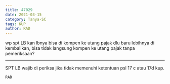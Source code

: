 ```yaml
---
title: 47029
date: 2021-03-15
category: Tanya-SC
tags: KUP
author: RAD
---
```


wp spt LB kan lbnya bisa di kompen ke utang pajak dlu baru lebihnya di kembalikan, bisa tidak langsung kompen ke utang pajak tanpa pemeriksaan?

---

SPT LB wajib di periksa jika tidak memenuhi ketentuan psl 17 c atau 17d kup.

`RAD`
